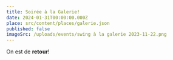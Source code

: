 ```yaml
---
title: Soirée à la Galerie!
date: 2024-01-31T00:00:00.000Z
place: src/content/places/galerie.json
published: false
imageSrc: /uploads/events/swing à la galerie 2023-11-22.png
---
```


On est de **retour**!
